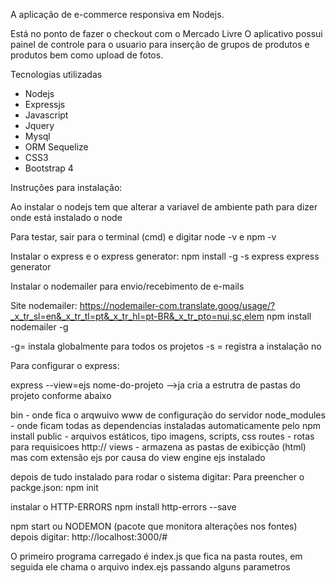 A aplicação de e-commerce responsiva em Nodejs.

Está no ponto de fazer o checkout com o Mercado Livre
O aplicativo possui painel de controle para o usuario para inserção de grupos de produtos e produtos 
bem como upload de fotos.

Tecnologias utilizadas
- Nodejs
- Expressjs
- Javascript
- Jquery
- Mysql
- ORM Sequelize
- CSS3
- Bootstrap 4

Instruções para instalação:

Ao instalar o nodejs tem que alterar a variavel de ambiente path para dizer onde
está instalado o node

Para testar, sair para o terminal (cmd) e digitar node -v e npm -v

Instalar o express e o express generator: 
npm install -g -s express express generator

Instalar o nodemailer para envio/recebimento de e-mails


Site nodemailer: https://nodemailer-com.translate.goog/usage/?_x_tr_sl=en&_x_tr_tl=pt&_x_tr_hl=pt-BR&_x_tr_pto=nui,sc,elem
npm install nodemailer -g 

-g= instala globalmente para todos os projetos  -s = registra a instalação no 


Para configurar o express:

express --view=ejs nome-do-projeto -->ja cria a estrutra de pastas do projeto
conforme abaixo


bin          - onde fica o arqwuivo www de configuração do servidor
node_modules - onde ficam todas as dependencias instaladas automaticamente pelo npm install
public       - arquivos estáticos, tipo imagens, scripts, css
routes       - rotas para requisicoes http://
views        - armazena as pastas de exibicção (html) mas com extensão ejs por causa do view engine ejs instalado

depois de tudo instalado para rodar o sistema digitar:
Para preencher o packge.json:
npm init

instalar o HTTP-ERRORS
npm install http-errors --save


npm start ou NODEMON (pacote que monitora alterações nos fontes)
depois digitar: http://localhost:3000/#

O primeiro programa carregado é index.js que fica na pasta routes, em seguida ele chama o arquivo index.ejs passando alguns
parametros


